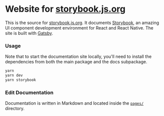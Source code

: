 # Website for [storybook.js.org](https://storybook.js.org)

This is the source for [storybook.js.org](https://storybook.js.org). It documents [Storybook](https://github.com/storybooks/storybook), an amazing UI component development environment for React and React Native. The site is built with [Gatsby](https://github.com/gatsbyjs/gatsby).

### Usage

Note that to start the documentation site locally, you'll need to install the dependencies
from both the main package and the docs subpackage.

```sh
yarn
yarn dev
yarn storybook
```

### Edit Documentation

Documentation is written in Markdown and located inside the [`pages/`](pages/) directory.
